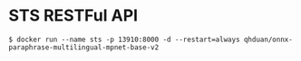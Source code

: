 # STS RESTFul API

```
$ docker run --name sts -p 13910:8000 -d --restart=always qhduan/onnx-paraphrase-multilingual-mpnet-base-v2
```
